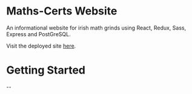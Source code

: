 # Maths-Certs Website

An informational website for irish math grinds using React, Redux, Sass, Express and PostGreSQL.

Visit the deployed site [here]().

# Getting Started

--
